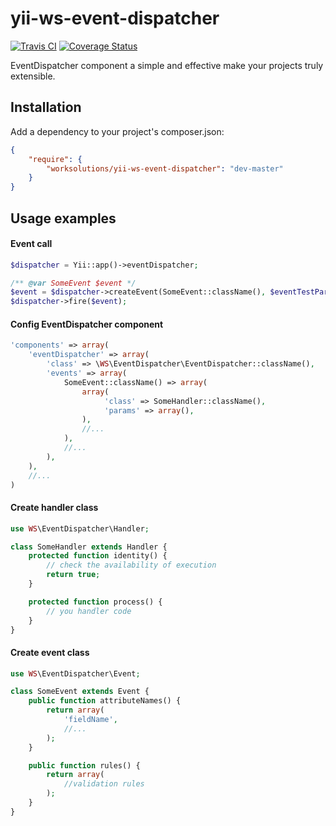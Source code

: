yii-ws-event-dispatcher
=======================
[![Travis CI](https://travis-ci.org/worksolutions/yii-ws-event-dispatcher.png "Travis CI")](https://travis-ci.org/worksolutions/yii-ws-event-dispatcher)
[![Coverage Status](https://coveralls.io/repos/worksolutions/yii-ws-event-dispatcher/badge.png?branch=master)](https://coveralls.io/r/worksolutions/yii-ws-event-dispatcher?branch=master)

EventDispatcher component a simple and effective make your projects truly extensible.

Installation
------------
Add a dependency to your project's composer.json:
```json
{
    "require": {
        "worksolutions/yii-ws-event-dispatcher": "dev-master"
    }
}
```

Usage examples
--------------
#### Event call
```php
$dispatcher = Yii::app()->eventDispatcher;

/** @var SomeEvent $event */
$event = $dispatcher->createEvent(SomeEvent::className(), $eventTestParams);
$dispatcher->fire($event);
```

#### Config EventDispatcher component
```php
'components' => array(
    'eventDispatcher' => array(
        'class' => \WS\EventDispatcher\EventDispatcher::className(),
        'events' => array(
            SomeEvent::className() => array(
                array(
                     'class' => SomeHandler::className(),
                     'params' => array(),
                ),
                //...
            ),
            //...
        ),
    ),
    //...
)
```

#### Create handler class
```php
use WS\EventDispatcher\Handler;

class SomeHandler extends Handler {
    protected function identity() {
        // check the availability of execution
        return true;
    }

    protected function process() {
        // you handler code
    }
}
```

#### Create event class
```php
use WS\EventDispatcher\Event;

class SomeEvent extends Event {
    public function attributeNames() {
        return array(
            'fieldName',
            //...
        );
    }

    public function rules() {
        return array(
            //validation rules
        );
    }
}
```
